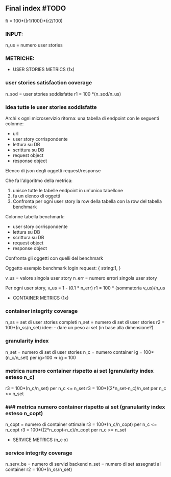 ## Final index #TODO
fi = 100*((r1/100))*(r2/100)


### INPUT:
n_us = numero user stories


### METRICHE:

- USER STORIES METRICS (1x)

### user stories satisfaction coverage
n_sod = user stories soddisfatte
r1 = 100 *(n_sod/n_us)

### idea tutte le user stories soddisfatte

Archi x ogni microservizio ritorna:
una tabella di endpoint con le seguenti colonne:
- url
- user story corrispondente
- lettura su DB
- scrittura su DB
- request object
- response object

Elenco di json degli oggetti request/response


Che fa l'algoritmo della metrica:
1) unisce tutte le tabelle endpoint in un'unico tabellone
2) fa un elenco di oggetti
3) Confronta per ogni user story la row della tabella con la row del tabella benchmark

Colonne tabella benchmark:
- user story corrispondente
- lettura su DB
- scrittura su DB
- request object
- response object

Confronta gli oggetti con quelli del benchmark

Oggetto esempio benchmark login request:
{
    string:1,
}

v_us = valore singola user story
n_err = numero errori singola user story

Per ogni user story, v_us = 1 - (0.1 * n_err)
r1 = 100 * (sommatoria v_us)/n_us


  
- CONTAINER METRICS (1x)

### container integrity coverage
n_ss = set di user stories completi
n_set = numero di set di user stories
r2 = 100*(n_ss/n_set)
idee:
    - dare un peso ai set (in base alla dimensione?)

### granularity index
n_set = numero di set di user stories
n_c = numero container
ig = 100*(n_c/n_set) per ig>100 => ig = 100

### metrica numero container rispetto ai set (granularity index esteso n_c)
r3 = 100*(n_c/n_set) per n_c <= n_set
r3 = 100*((2*n_set-n_c)/n_set per n_c >= n_set

### ### metrica numero container rispetto ai set (granularity index esteso n_copt)
n_copt = numero di container ottimale
r3 = 100*(n_c/n_copt) per n_c <= n_copt
r3 = 100*((2*n_copt-n_c)/n_copt per n_c >= n_set
  
- SERVICE METRICS (n_c x)

### service integrity coverage
n_serv_be = numero di servizi backend
n_set = numero di set assegnati al container
r2 = 100*(n_ss/n_set)



